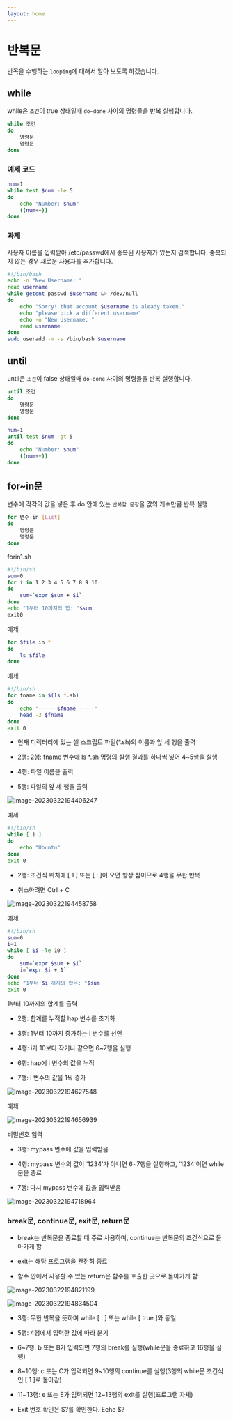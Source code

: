 ```yaml
---
layout: home
---
```


# 반복문

반목을 수행하는 `looping`에 대해서 알아 보도록 하겠습니다.




## while
while은 `조건`이 true 상태일때 `do~done` 사이의 명령들을 반복 실행합니다.

```bash
while 조건
do
    명령문
    명령문
done
```

### 예제 코드

```bash
num=1
while test $num -le 5
do
    echo "Number: $num"
    ((num++))
done
```



### 과제

사용자 이름을 입력받아 /etc/passwd에서 중복된 사용자가 있는지 검색합니다. 중복되지 않는 경우 새로운 사용자를 추가합니다.

```bash
#!/bin/bash
echo -n "New Username: "
read username
while getent passwd $username &> /dev/null
do
	echo "Sorry! that account $username is aleady taken."
	echo "please pick a different username"
	echo -n "New Username: "
	read username
done
sudo useradd -m -s /bin/bash $username
```





## until

until은 `조건`이 false 상태일때 `do~done` 사이의 명령들을 반복 실행합니다.



```bash
until 조건
do
    명령문
    명령문
done
```

```bash
num=1
until test $num -gt 5
do
    echo "Number: $num"
    ((num++))
done
```



## for~in문

변수에 각각의 값을 넣은 후 do 안에 있는 `반복할 문장`을 값의 개수만큼 반복 실행

```bash
for 변수 in [List]
do
    명령문
    명령문
done
```


forin1.sh
```bash
#!/bin/sh
sum=0
for i in 1 2 3 4 5 6 7 8 9 10
do
    sum=`expr $sum + $i`
done
echo "1부터 10까지의 합: "$sum
exit0

```


예제

```bash
for $file in *
do
	ls $file
done
```





예제

```bash
#!/bin/sh
for fname in $(ls *.sh)
do
	echo "----- $fname -----"
	head -3 $fname
done
exit 0
```

* 현재 디렉터리에 있는 셸 스크립트 파일(*.sh)의 이름과 앞 세 행을 출력

* 2행: 2행: fname 변수에 ls *.sh 명령의 실행 결과를 하나씩 넣어 4~5행을 실행

* 4행: 파일 이름을 출력

* 5행: 파일의 앞 세 행을 출력

![image-20230322194406247](./img/image-20230322194406247.png)



예제

```bash
#!/bin/sh
while [ 1 ]
do
	echo "Ubuntu"
done
exit 0
```

* 2행: 조건식 위치에 [ 1 ] 또는 [ : ]이 오면 항상 참이므로 4행을 무한 반복

* 취소하려면 Ctrl + C

![image-20230322194458758](./img/image-20230322194458758.png)



예제

```bash
#!/bin/sh
sum=0
i=1
while [ $i -le 10 ]
do
	sum=`expr $sum + $i`
	i=`expr $i + 1`
done
echo "1부터 $i 까지의 합은: "$sum
exit 0
```



1부터 10까지의 합계를 출력

* 2행: 합계를 누적할 hap 변수를 초기화

* 3행: 1부터 10까지 증가하는 i 변수를 선언

* 4행: i가 10보다 작거나 같으면 6~7행을 실행

* 6행: hap에 i 변수의 값을 누적

* 7행: i 변수의 값을 1씩 증가

![image-20230322194627548](./img/image-20230322194627548.png)



예제



![image-20230322194656939](./img/image-20230322194656939.png)

비밀번호 입력

* 3행: mypass 변수에 값을 입력받음

* 4행: mypass 변수의 값이 ‘1234’가 아니면 6~7행을 실행하고, ‘1234’이면 while문을 종료

* 7행: 다시 mypass 변수에 값을 입력받음



![image-20230322194718964](./img/image-20230322194718964.png)





### break문, continue문, exit문, return문

* break는 반복문을 종료할 때 주로 사용하며, continue는 반복문의 조건식으로 돌아가게 함

* exit는 해당 프로그램을 완전히 종료

* 함수 안에서 사용할 수 있는 return은 함수를 호출한 곳으로 돌아가게 함



![image-20230322194821199](./img/image-20230322194821199.png)



![image-20230322194834504](./img/image-20230322194834504.png)

* 3행: 무한 반복을 뜻하며 while [ : ] 또는 while [ true ]와 동일

* 5행: 4행에서 입력한 값에 따라 분기

* 6~7행: b 또는 B가 입력되면 7행의 break를 실행(while문을 종료하고 16행을 실행)

* 8~10행: c 또는 C가 입력되면 9~10행의 continue를 실행(3행의 while문 조건식인 [ 1 ]로 돌아감)

* 11~13행: e 또는 E가 입력되면 12~13행의 exit를 실행(프로그램 자체)

* Exit 번호 확인은 $?를 확인한다. Echo $?

